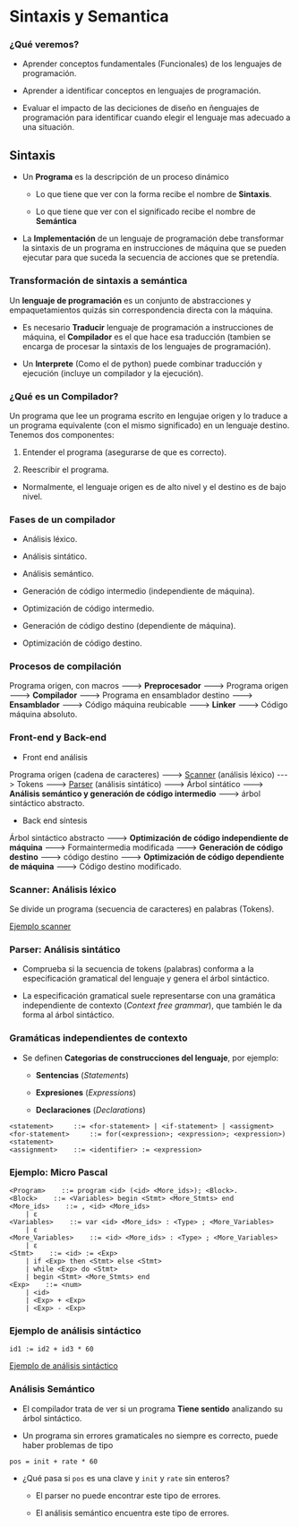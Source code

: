 # Sintaxis y Semantica

### ¿Qué veremos?

* Aprender conceptos fundamentales (Funcionales) de los lenguajes de programación.

* Aprender a identificar conceptos en lenguajes de programación.

* Evaluar el impacto de las deciciones de diseño en ñenguajes de programación para identificar cuando elegir el lenguaje mas adecuado a una situación.

## Sintaxis

* Un **Programa** es la descripción de un proceso dinámico
    
    - Lo que tiene que ver con la forma recibe el nombre de **Sintaxis**.

    - Lo que tiene que ver con el significado recibe el nombre de **Semántica**

* La **Implementación** de un lenguaje de programación debe transformar la sintaxis de un programa en instrucciones de máquina que se pueden ejecutar para que suceda la secuencia de acciones que se pretendía.

### Transformación de sintaxis a semántica

Un **lenguaje de programación** es un conjunto de abstracciones y empaquetamientos quizás sin correspondencia directa con la máquina.

* Es necesario **Traducir** lenguaje de programación a instrucciones de máquina, el **Compilador** es el que hace esa traducción (tambien se encarga de procesar la sintaxis de los lenguajes de programación).

* Un **Interprete** (Como el de python) puede combinar traducción y ejecución (incluye un compilador y la ejecución).

### ¿Qué es un Compilador?

Un programa que lee un programa escrito en lengujae origen y lo traduce a un programa equivalente (con el mismo significado) en un lenguaje destino.
<br/>Tenemos dos componentes:

1) Entender el programa (asegurarse de que es correcto).

2) Reescribir el programa.

* Normalmente, el lenguaje origen es de alto nivel y el destino es de bajo nivel.

### Fases de un compilador

* Análisis léxico.

* Análisis sintático.

* Análisis semántico.

* Generación de código intermedio (independiente de máquina).

* Optimización de código intermedio.

* Generación de código destino (dependiente de máquina).

* Optimización de código destino.

### Procesos de compilación

Programa origen, con macros ---> **Preprocesador** ---> Programa origen ---> **Compilador** ---> Programa en ensamblador destino ---> **Ensamblador** ---> Código máquina reubicable ---> **Linker** ---> Código máquina absoluto.

### Front-end y Back-end

* Front end análisis

Programa origen (cadena de caracteres) ---> [Scanner](#scanner-análisis-léxico) (análisis léxico) ---> Tokens ---> [Parser](#parser-análisis-sintático) (análisis sintático) ---> Árbol sintático ---> **Análisis semántico y generación de código intermedio** ---> árbol sintáctico abstracto.

* Back end síntesis

Árbol sintáctico abstracto ---> **Optimización de código independiente de máquina** ---> Formaintermedia modificada ---> **Generación de código destino** ---> código destino ---> **Optimización de código dependiente de máquina** ---> Código destino modificado.

### Scanner: Análisis léxico

Se divide un programa (secuencia de caracteres) en palabras (Tokens).

[Ejemplo scanner](../Imagenes/scanner.png)

### Parser: Análisis sintático

* Comprueba si la secuencia de tokens (palabras) conforma a la especificación gramatical del lenguaje y genera el árbol sintáctico.

* La especificación gramatical suele representarse con una gramática independiente de contexto (*Context free grammar*), que también le da forma al árbol sintáctico.

### Gramáticas independientes de contexto

* Se definen **Categorias de construcciones del lenguaje**, por ejemplo:

    - **Sentencias** (*Statements*)

    - **Expresiones** (*Expressions*)

    - **Declaraciones** (*Declarations*)

```
<statement>     ::= <for-statement> | <if-statement> | <assigment>
<for-statement>     ::= for(<expression>; <expression>; <expression>) <statement>
<assignment>    ::= <identifier> := <expression>
```

### Ejemplo: Micro Pascal

```
<Program>    ::= program <id> (<id> <More_ids>); <Block>.
<Block>    ::= <Variables> begin <Stmt> <More_Stmts> end
<More_ids>    ::= , <id> <More_ids>
    | ε
<Variables>    ::= var <id> <More_ids> : <Type> ; <More_Variables>
    | ε
<More_Variables>    ::= <id> <More_ids> : <Type> ; <More_Variables>
    | ε
<Stmt>    ::= <id> := <Exp>
    | if <Exp> then <Stmt> else <Stmt>
    | while <Exp> do <Stmt>
    | begin <Stmt> <More_Stmts> end
<Exp>    ::= <num>
    | <id>
    | <Exp> + <Exp>
    | <Exp> - <Exp>
```

### Ejemplo de análisis sintáctico

`id1 := id2 + id3 * 60`

[Ejemplo de análisis sintáctico](../Imagenes/ejemploAnalisisSintaticopng)

### Análisis Semántico

* El compilador trata de ver si un programa **Tiene sentido** analizando su árbol sintáctico.

* Un programa sin errores gramaticales no siempre es correcto, puede haber problemas de tipo

`pos = init + rate * 60`

* ¿Qué pasa si `pos` es una clave y `init` y `rate` sin enteros? 

    - El parser no puede encontrar este tipo de errores.

    - El análisis semántico encuentra este tipo de errores.

